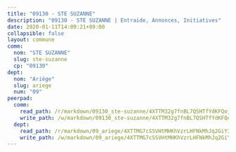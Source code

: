 ```yaml
---
title: "09130 - STE SUZANNE"
description: "09130 - STE SUZANNE | Entraide, Annonces, Initiatives"
date: 2020-01-11T14:09:21+09:00
collapsible: false
layout: commune
comm:
  nom: "STE SUZANNE"
  slug: ste-suzanne
  cp: "09130"
dept:
  nom: "Ariège"
  slug: ariege
  num: "09"
peerpad:
  comm:
    read_path: /r/markdown/09130_ste-suzanne/4XTTM32g7fnBL7QSHTfYdKFQojug3NBAFc9px9bbKHvB66QTu
    write_path: /w/markdown/09130_ste-suzanne/4XTTM32g7fnBL7QSHTfYdKFQojug3NBAFc9px9bbKHvB66QTu-K3TgTdtgQ9B3sbuiTCsFjYZAnLVwki4CvMEwcWVyp6uK6x6WCUAjnUgBi1fPLfQrUuX3VgbdjnEYLEvo2EjDTL915Au9squUGhUvTEUn1KhLVUpujJbm1L6K3FT8jt8rH4MRaE1q
  dept:
    read_path: /r/markdown/09_ariege/4XTTMG7cSSVHtMHKhVzrLHFNkMhJq2GiY37tW1RLaySvmC5m7
    write_path: /w/markdown/09_ariege/4XTTMG7cSSVHtMHKhVzrLHFNkMhJq2GiY37tW1RLaySvmC5m7-K3TgTss1C8HjViVkpwivQX7MahnqC11ekSJQuYEnrMDTmDE1FfJsoB9BatqQw5xZL2YVE8soFWdt5YbjPCiw8Nef7nnDAgssxyMxh5u11RAcuqPo3TLSQutK9TFNiNP3xhEoTkkD
---
```


